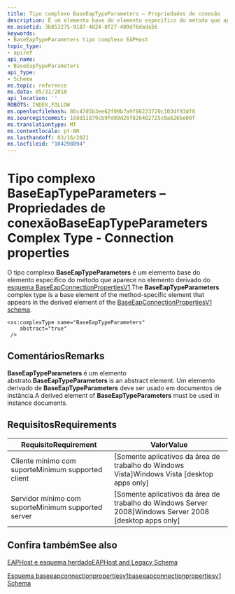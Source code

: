 ```yaml
---
title: Tipo complexo BaseEapTypeParameters – Propriedades de conexão
description: É um elemento base do elemento específico do método que aparece no elemento derivado do esquema BaseEapConnectionPropertiesV1.
ms.assetid: 3b853275-9187-4824-8f27-409d76dada56
keywords:
- BaseEapTypeParameters tipo complexo EAPHost
topic_type:
- apiref
api_name:
- BaseEapTypeParameters
api_type:
- Schema
ms.topic: reference
ms.date: 05/31/2018
api_location: ''
ROBOTS: INDEX,FOLLOW
ms.openlocfilehash: 86c47d5b3ee62f09b7a9f86223720c103df93df0
ms.sourcegitcommit: 168d11879cb9fd89d26f826482725c0a626be00f
ms.translationtype: MT
ms.contentlocale: pt-BR
ms.lasthandoff: 03/16/2021
ms.locfileid: "104298894"
---
```

# <a name="baseeaptypeparameters-complex-type---connection-properties"></a><span data-ttu-id="3981f-104">Tipo complexo BaseEapTypeParameters – Propriedades de conexão</span><span class="sxs-lookup"><span data-stu-id="3981f-104">BaseEapTypeParameters Complex Type - Connection properties</span></span>

<span data-ttu-id="3981f-105">O tipo complexo **BaseEapTypeParameters** é um elemento base do elemento específico do método que aparece no elemento derivado do [esquema BaseEapConnectionPropertiesV1](baseeapconnectionpropertiesv1schema-schema.md).</span><span class="sxs-lookup"><span data-stu-id="3981f-105">The **BaseEapTypeParameters** complex type is a base element of the method-specific element that appears in the derived element of the [BaseEapConnectionPropertiesV1 schema](baseeapconnectionpropertiesv1schema-schema.md).</span></span>

``` syntax
<xs:complexType name="BaseEapTypeParameters"
    abstract="true"
 />
```

## <a name="remarks"></a><span data-ttu-id="3981f-106">Comentários</span><span class="sxs-lookup"><span data-stu-id="3981f-106">Remarks</span></span>

<span data-ttu-id="3981f-107">**BaseEapTypeParameters** é um elemento abstrato.</span><span class="sxs-lookup"><span data-stu-id="3981f-107">**BaseEapTypeParameters** is an abstract element.</span></span> <span data-ttu-id="3981f-108">Um elemento derivado de **BaseEapTypeParameters** deve ser usado em documentos de instância.</span><span class="sxs-lookup"><span data-stu-id="3981f-108">A derived element of **BaseEapTypeParameters** must be used in instance documents.</span></span>

## <a name="requirements"></a><span data-ttu-id="3981f-109">Requisitos</span><span class="sxs-lookup"><span data-stu-id="3981f-109">Requirements</span></span>



| <span data-ttu-id="3981f-110">Requisito</span><span class="sxs-lookup"><span data-stu-id="3981f-110">Requirement</span></span> | <span data-ttu-id="3981f-111">Valor</span><span class="sxs-lookup"><span data-stu-id="3981f-111">Value</span></span> |
|-------------------------------------|------------------------------------------------------|
| <span data-ttu-id="3981f-112">Cliente mínimo com suporte</span><span class="sxs-lookup"><span data-stu-id="3981f-112">Minimum supported client</span></span><br/> | <span data-ttu-id="3981f-113">\[Somente aplicativos da área de trabalho do Windows Vista\]</span><span class="sxs-lookup"><span data-stu-id="3981f-113">Windows Vista \[desktop apps only\]</span></span><br/>       |
| <span data-ttu-id="3981f-114">Servidor mínimo com suporte</span><span class="sxs-lookup"><span data-stu-id="3981f-114">Minimum supported server</span></span><br/> | <span data-ttu-id="3981f-115">\[Somente aplicativos da área de trabalho do Windows Server 2008\]</span><span class="sxs-lookup"><span data-stu-id="3981f-115">Windows Server 2008 \[desktop apps only\]</span></span><br/> |



## <a name="see-also"></a><span data-ttu-id="3981f-116">Confira também</span><span class="sxs-lookup"><span data-stu-id="3981f-116">See also</span></span>

<dl> <dt>

[<span data-ttu-id="3981f-117">EAPHost e esquema herdado</span><span class="sxs-lookup"><span data-stu-id="3981f-117">EAPHost and Legacy Schema</span></span>](eaphost-schemas.md)
</dt> <dt>

[<span data-ttu-id="3981f-118">Esquema baseeapconnectionpropertiesv1</span><span class="sxs-lookup"><span data-stu-id="3981f-118">baseeapconnectionpropertiesv1 Schema</span></span>](baseeapconnectionpropertiesv1schema-schema.md)
</dt> </dl>

 

 





